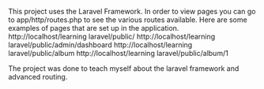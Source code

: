 This project uses the Laravel Framework.
In order to view pages you can go to app/http/routes.php   to see the various routes available.
Here are some examples of pages that are set up in the application.
http://localhost/learning laravel/public/
http://localhost/learning laravel/public/admin/dashboard
http://localhost/learning laravel/public/album
http://localhost/learning laravel/public/album/1

The project was done to teach myself about the laravel framework and advanced routing.

